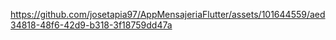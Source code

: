 

https://github.com/josetapia97/AppMensajeriaFlutter/assets/101644559/aed34818-48f6-42d9-b318-3f18759dd47a

